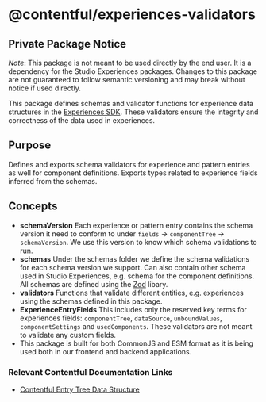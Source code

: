 # @contentful/experiences-validators

## Private Package Notice

*Note*: This package is not meant to be used directly by the end user. It is a dependency for the Studio Experiences packages. Changes to this package are not guaranteed to follow semantic versioning and may break without notice if used directly.

This package defines schemas and validator functions for experience data structures in the [Experiences SDK](https://www.contentful.com/developers/docs/experiences/set-up-experiences-sdk/). These validators ensure the integrity and correctness of the data used in experiences.

## Purpose

Defines and exports schema validators for experience and pattern entries as well for component definitions.
Exports types related to experience fields inferred from the schemas.


## Concepts
- **schemaVersion** Each experience or pattern entry contains the schema version it need to conform to under `fields` -> `componentTree` -> `schemaVersion`. We use this version to know which schema validations to run.
- **schemas** Under the schemas folder we define the schema validations for each schema version we support. Can also contain other schema used
in Studio Experiences, e.g. schema for the component definitions. All schemas are defined using the [Zod](https://zod.dev/) libary.
- **validators** Functions that validate different entities, e.g. experiences using the schemas defined in this package.
- **ExperienceEntryFields** This includes only the reserved key terms for experiences fields: `componentTree`, `dataSource`, `unboundValues`, `componentSettings` and `usedComponents`. These validators are not meant to validate any custom fields.
- This package is built for both CommonJS and ESM format as it is being used both in our frontend and backend applications.

### Relevant Contentful Documentation Links
- [Contentful Entry Tree Data Structure](https://www.contentful.com/developers/docs/experiences/data-structures/)
